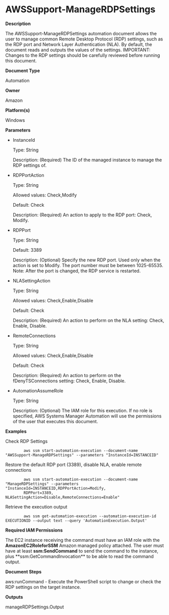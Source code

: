 # AWSSupport\-ManageRDPSettings<a name="automation-awssupport-managerdpsettings"></a>

 **Description** 

The AWSSupport\-ManageRDPSettings automation document allows the user to manage common Remote Desktop Protocol \(RDP\) settings, such as the RDP port and Network Layer Authentication \(NLA\)\. By default, the document reads and outputs the values of the settings\. IMPORTANT: Changes to the RDP settings should be carefully reviewed before running this document\.

 **Document Type** 

Automation

 **Owner** 

Amazon

 **Platform\(s\)** 

Windows

 **Parameters** 
+ InstanceId

  Type: String

  Description: \(Required\) The ID of the managed instance to manage the RDP settings of\.
+ RDPPortAction

  Type: String

  Allowed values: Check,Modify

  Default: Check

  Description: \(Required\) An action to apply to the RDP port: Check, Modify\.
+ RDPPort

  Type: String

  Default: 3389

  Description: \(Optional\) Specify the new RDP port\. Used only when the action is set to Modify\. The port number must be between 1025\-65535\. Note: After the port is changed, the RDP service is restarted\.
+ NLASettingAction

  Type: String

  Allowed values: Check,Enable,Disable

  Default: Check

  Description: \(Required\) An action to perform on the NLA setting: Check, Enable, Disable\.
+ RemoteConnections

  Type: String

  Allowed values: Check,Enable,Disable

  Default: Check

  Description: \(Required\) An action to perform on the fDenyTSConnections setting: Check, Enable, Disable\.
+ AutomationAssumeRole

  Type: String

  Description: \(Optional\) The IAM role for this execution\. If no role is specified, AWS Systems Manager Automation will use the permissions of the user that executes this document\.

 **Examples** 

Check RDP Settings

```
        aws ssm start-automation-execution --document-name "AWSSupport-ManageRDPSettings" --parameters "InstanceId=INSTANCEID"
```

Restore the default RDP port \(3389\), disable NLA, enable remote connections

```
        aws ssm start-automation-execution --document-name "ManageRDPSettings" --parameters "InstanceId=INSTANCEID,RDPPortAction=Modify,
        RDPPort=3389, NLASettingAction=Disable,RemoteConnections=Enable"
```

Retrieve the execution output

```
        aws ssm get-automation-execution --automation-execution-id EXECUTIONID --output text --query 'AutomationExecution.Output'
```

 **Required IAM Permissions** 

The EC2 instance receiving the command must have an IAM role with the **AmazonEC2RoleforSSM** Amazon managed policy attached\. The user must have at least **ssm:SendCommand** to send the command to the instance, plus \*\*ssm:GetCommandInvocation\*\* to be able to read the command output\.

 **Document Steps** 

aws:runCommand \- Execute the PowerShell script to change or check the RDP settings on the target instance\.

 **Outputs** 

manageRDPSettings\.Output